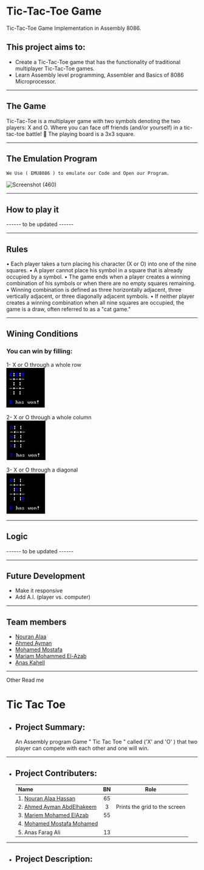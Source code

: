 # Tic-Tac-Toe Game
Tic-Tac-Toe Game Implementation in Assembly 8086.

## This project aims to:
* Create a Tic-Tac-Toe game that has the functionality of traditional multiplayer Tic-Tac-Toe games.
* Learn Assembly level programming, Assembler and Basics of 8086 Microprocessor.

* * *

## The Game

Tic-Tac-Toe is a multiplayer game with two symbols denoting the two players: X and O. Where you can face off friends (and/or yourself) in a tic-tac-toe battle! 💪 
The playing board is a 3x3 square.

* * *

## The Emulation Program 
    We Use ( EMU8086 ) to emulate our Code and Open our Program. 
 ![Screenshot (460)](https://user-images.githubusercontent.com/66433551/148337632-0a360c81-d301-4b26-a714-fee8858b2047.png)   
 
* * *


## How to play it

------ to be updated ------

* * *

## Rules

• Each player takes a turn placing his character (X or O) into one of the nine squares. 
• A player cannot place his symbol in a square that is already occupied by a symbol. 
• The game ends when a player creates a winning combination of his symbols or when there are no empty squares remaining. 
• Winning combination is defined as three horizontally adjacent, three vertically adjacent, or three diagonally adjacent symbols. 
• If neither player creates a winning combination when all nine squares are occupied, the game is a draw, often referred to as a "cat game."

* * *

## Wining Conditions

### You can win by filling:
1- X or O through a whole row <br />
![Rows](https://github.com/Nouran-Alaa/Tic-Tac-Toe_MP_Project/blob/master/Media/Rows.gif) <br />

2- X or O through a whole column <br />
![Columns](https://github.com/Nouran-Alaa/Tic-Tac-Toe_MP_Project/blob/master/Media/Columns.gif) <br />

3- X or O through a diagonal <br />
![Diagonals](https://github.com/Nouran-Alaa/Tic-Tac-Toe_MP_Project/blob/master/Media/Diagonals.gif) 

* * *

## Logic

------ to be updated ------

* * *

## Future Development

* Make it responsive
* Add A.I. (player vs. computer)

* * *

## Team members
- [Nouran Alaa](https://github.com/Nouran-Alaa)
- [Ahmed Ayman](https://github.com/ahmedayman9)
- [Mohamed Mostafa](https://github.com/mahmedMostafa)
- [Mariam Mohammed El-Azab](https://github.com/maryamazab)
- [Anas Kahell](https://github.com/AnasKahell)

* * *






Other Read me 



# <strong>Tic Tac Toe</strong>
* ## Project Summary: 
    An Assembly program Game " Tic Tac Toe " called ('X' and 'O' ) that two player can compete with each other and one will win.
    
* * *


* ## Project Contributers:
	|Name|BN|Role|
    |:---|:--:|:--:|
    |1. [Nouran Alaa Hassan](https://github.com/Nouran-Alaa) |65|                |
    |2. [Ahmed Ayman AbdElhakeem](https://github.com/ahmedayman9) |3|Prints the grid to the screen|
    |3. [Mariem Mohamed ElAzab](https://github.com/maryamazab) |55|             |
    |4. [Mohamed Mostafa Mohamed](https://github.com/mahmedMostafa) |     |  |
    |5. Anas Farag Ali |13|    |
    
* * *





* ## Project Description:
     
